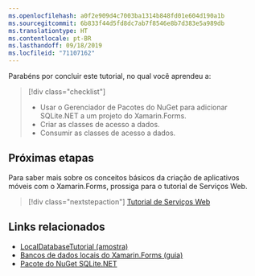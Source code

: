 ```yaml
---
ms.openlocfilehash: a0f2e909d4c7003ba1314b848fd01e604d190a1b
ms.sourcegitcommit: 6b833f44d5fd8dc7ab7f8546e8b7d383e5a989db
ms.translationtype: HT
ms.contentlocale: pt-BR
ms.lasthandoff: 09/18/2019
ms.locfileid: "71107162"
---
```

Parabéns por concluir este tutorial, no qual você aprendeu a:

> [!div class="checklist"]
>
> - Usar o Gerenciador de Pacotes do NuGet para adicionar SQLite.NET a um projeto do Xamarin.Forms.
> - Criar as classes de acesso a dados.
> - Consumir as classes de acesso a dados.

## <a name="next-steps"></a>Próximas etapas

Para saber mais sobre os conceitos básicos da criação de aplicativos móveis com o Xamarin.Forms, prossiga para o tutorial de Serviços Web.

> [!div class="nextstepaction"]
> [Tutorial de Serviços Web](~/get-started/tutorials/web-service/index.yml)

## <a name="related-links"></a>Links relacionados

- [LocalDatabaseTutorial (amostra)](https://docs.microsoft.com/samples/xamarin/xamarin-forms-samples/getstarted-tutorials-localdatabasetutorial/)
- [Bancos de dados locais do Xamarin.Forms (guia)](~/xamarin-forms/data-cloud/data/databases.md)
- [Pacote do NuGet SQLite.NET](https://www.nuget.org/packages/sqlite-net-pcl/)
